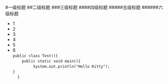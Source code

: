 #一级标题
##二级标题
###三级标题
####四级标题
#####五级标题
######六级标题
- 1
- 2
- 3
- 4
- 5
- 6  
`public class Test(){`      
`     public static void main(){  `  
`         System.out.println("Hello Kitty");`  
    `}`  
`  }`